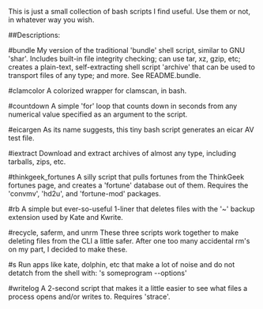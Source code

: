 This is just a small collection of bash scripts I find useful. Use them or not, in whatever way you wish.

##Descriptions: 

#bundle 
My version of the traditional 'bundle' shell script, similar to GNU 'shar'. Includes built-in file integrity checking; can use tar, xz, gzip, etc; creates a plain-text, self-extracting shell script 'archive' that can be used to transport files of any type; and more. See README.bundle.

#clamcolor
A colorized wrapper for clamscan, in bash.

#countdown
A simple 'for' loop that counts down in seconds from any numerical value specified as an argument to the script.

#eicargen
As its name suggests, this tiny bash script generates an eicar AV test file.

#iextract
Download and extract archives of almost any type, including tarballs, zips, etc.

#thinkgeek_fortunes
A silly script that pulls fortunes from the ThinkGeek fortunes page, and creates a 'fortune' database out of them. Requires the 'convmv', 'hd2u', and 'fortune-mod' packages. 

#rb
A simple but ever-so-useful 1-liner that deletes files with the '~' backup extension used by Kate and Kwrite.

#recycle, saferm, and unrm
These three scripts work together to make deleting files from the CLI a little safer. After one too many accidental rm's on my part, I decided to make these. 

#s
Run apps like kate, dolphin, etc that make a lot of noise and do not detatch from the shell with: 's someprogram --options'

#writelog
A 2-second script that makes it a little easier to see what files a process opens and/or writes to. Requires 'strace'.
